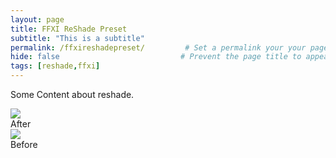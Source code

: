 ```yaml
---
layout: page
title: FFXI ReShade Preset
subtitle: "This is a subtitle"  
permalink: /ffxireshadepreset/         # Set a permalink your your page
hide: false                           # Prevent the page title to appear in the navbar
tags: [reshade,ffxi]
---
```


Some Content about reshade.

<div class="mainSection">
        <div id="one" class="bal-container">
            <div class="bal-after">
                <img src="img/5.jpg">
                <div class="bal-afterPosition afterLabel">
                    After
                </div>
            </div>
            <div class="bal-before">
                <div class="bal-before-inset">
                    <img src="img/4.jpg">
                    <div class="bal-beforePosition beforeLabel">
                        Before
                    </div>
                </div>
            </div>
            <div class="bal-handle">
                <span class="handle-left-arrow"></span>
                <span class="handle-right-arrow"></span>
            </div>
        </div> 
    </div>

<script src="/assets/js/imagecomparison.js"></script>

<script>
        new BeforeAfter({
            id: '#one'
        });
</script>

